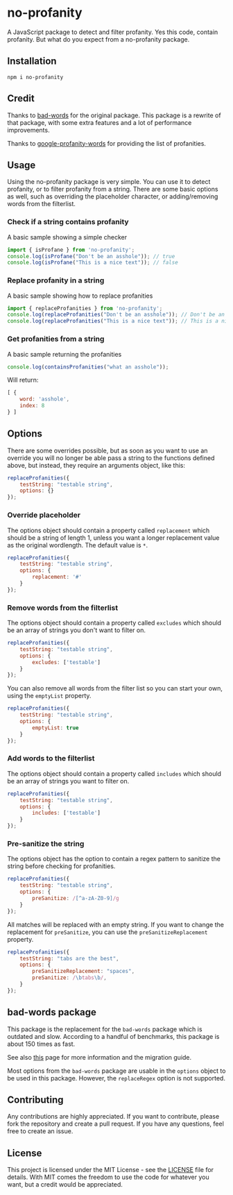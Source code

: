 # no-profanity

A JavaScript package to detect and filter profanity. Yes this code, contain profanity. But what do you expect from a no-profanity package.
## Installation
```
npm i no-profanity
```
## Credit
Thanks to [bad-words](https://github.com/web-mech/badwords) for the original package. This package is a rewrite of that package, with some extra features and a lot of performance improvements.

Thanks to [google-profanity-words](https://github.com/coffee-and-fun/google-profanity-words) for providing the list of profanities.

## Usage
Using the no-profanity package is very simple. You can use it to detect profanity, or to filter profanity from a string. There are some basic options as well, such as overriding the placeholder character, or adding/removing words from the filterlist.

### Check if a string contains profanity
A basic sample showing a simple checker
```js
import { isProfane } from 'no-profanity';
console.log(isProfane("Don't be an asshole")); // true
console.log(isProfane("This is a nice text")); // false
```

### Replace profanity in a string
A basic sample showing how to replace profanities
```js
import { replaceProfanities } from 'no-profanity';
console.log(replaceProfanities("Don't be an asshole")); // Don't be an *******
console.log(replaceProfanities("This is a nice text")); // This is a nice text
```

### Get profanities from a string
A basic sample returning the profanities
```js
console.log(containsProfanities("what an asshole"));
```

Will return:
```js
[ { 
    word: 'asshole', 
    index: 8 
} ]
```

## Options
There are some overrides possible, but as soon as you want to use an override you will no longer be able pass a string to the functions defined above, but instead, they require an arguments object, like this:

```js
replaceProfanities({
    testString: "testable string",
    options: {}
});
```

### Override placeholder
 The options object should contain a property called `replacement` which should be a string of length 1, unless you want a longer replacement value as the original wordlength. The default value is `*`.

```js
replaceProfanities({
    testString: "testable string",
    options: {
        replacement: '#'
    }
});
```

### Remove words from the filterlist
The options object should contain a property called `excludes` which should be an array of strings you don't want to filter on. 

```js
replaceProfanities({
    testString: "testable string",
    options: {
        excludes: ['testable']
    }
});
```

You can also remove all words from the filter list so you can start your own, using the `emptyList` property.

```js
replaceProfanities({
    testString: "testable string",
    options: {
        emptyList: true
    }
});
```

### Add words to the filterlist
The options object should contain a property called `includes` which should be an array of strings you want to filter on. 

```js
replaceProfanities({
    testString: "testable string",
    options: {
        includes: ['testable']
    }
});
```

### Pre-sanitize the string
The options object has the option to contain a regex pattern to sanitize the string before checking for profanities. 

```js
replaceProfanities({
    testString: "testable string",
    options: {
        preSanitize: /[^a-zA-Z0-9]/g
    }
});
```

All matches will be replaced with an empty string. If you want to change the replacement for `preSanitize`, you can use the `preSanitizeReplacement` property.

```js
replaceProfanities({
    testString: "tabs are the best",
    options: {
        preSanitizeReplacement: "spaces",
        preSanitize: /\btabs\b/,
    }
});
```

## bad-words package
This package is the replacement for the `bad-words` package which is outdated and slow. According to a handful of benchmarks, this package is about 150 times as fast. 

See also [this](other-packages.md) page for more information and the migration guide.

Most options from the `bad-words` package are usable in the `options` object to be used in this package. However, the `replaceRegex` option is not supported.

## Contributing
Any contributions are highly appreciated. If you want to contribute, please fork the repository and create a pull request. If you have any questions, feel free to create an issue.

## License
This project is licensed under the MIT License - see the [LICENSE](LICENSE) file for details. With MIT comes the freedom to use the code for whatever you want, but a credit would be appreciated.
